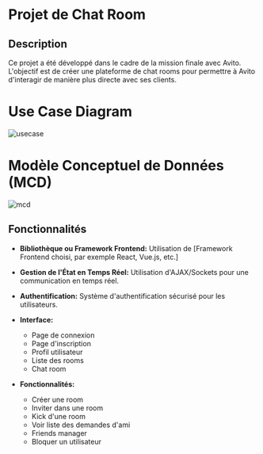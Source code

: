 # Projet de Chat Room

## Description
Ce projet a été développé dans le cadre de la mission finale avec Avito. L'objectif est de créer une plateforme de chat rooms pour permettre à Avito d'interagir de manière plus directe avec ses clients.

# Use Case Diagram

![usecase](https://github.com/Youcode-Classe-E-2023-2024/Maryam_Jammar_Chat/assets/132862036/3e0903e9-c901-4ad0-ae0d-da312150c93e)

# Modèle Conceptuel de Données (MCD)
![mcd](https://github.com/Youcode-Classe-E-2023-2024/Maryam_Jammar_Chat/assets/132862036/bb034a23-cde5-4c8e-ba30-d3e235b5e642)


## Fonctionnalités
- **Bibliothèque ou Framework Frontend:** Utilisation de [Framework Frontend choisi, par exemple React, Vue.js, etc.]
- **Gestion de l'État en Temps Réel:** Utilisation d'AJAX/Sockets pour une communication en temps réel.
- **Authentification:** Système d'authentification sécurisé pour les utilisateurs.
- **Interface:**
  - Page de connexion
  - Page d'inscription
  - Profil utilisateur
  - Liste des rooms
  - Chat room

- **Fonctionnalités:**
  - Créer une room
  - Inviter dans une room
  - Kick d'une room
  - Voir liste des demandes d'ami
  - Friends manager
  - Bloquer un utilisateur

